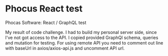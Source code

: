 # Phocus React test
Phocas Software: React / GraphQL test

My result of code challenge. I had to build my personal server side, since I've not got access to the API. I copied provided GraphQl schema, queries and mutation for testing. For using remote API you need to comment out line with baseUrl in axios/axios-api.js and uncomment API url. 
